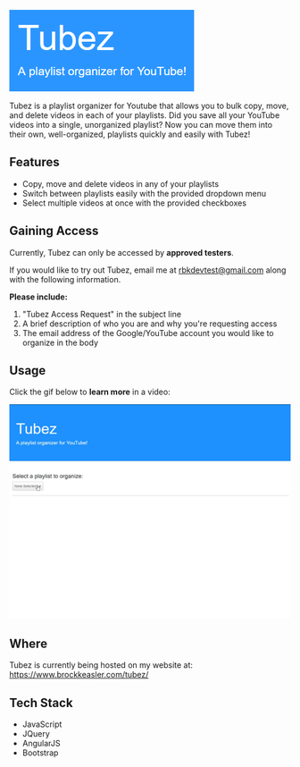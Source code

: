 
![Project Screenshot](images/tubez.png)

Tubez is a playlist organizer for Youtube that allows you to bulk copy, move, and delete videos in each of your playlists. Did you save all your YouTube videos into a single, unorganized playlist? Now you can move them into their own, well-organized, playlists quickly and easily with Tubez!

## Features

- Copy, move and delete videos in any of your playlists
- Switch between playlists easily with the provided dropdown menu
- Select multiple videos at once with the provided checkboxes

## Gaining Access

Currently, Tubez can only be accessed by **approved testers**.

If you would like to try out Tubez, email me at [rbkdevtest@gmail.com](mailto:rbkdevtest@gmail.com) along with the following information.

**Please include:**
1) "Tubez Access Request" in the subject line
2) A brief description of who you are and why you're requesting access
3) The email address of the Google/YouTube account you would like to organize in the body

## Usage

Click the gif below to **learn more** in a video:

[![Screenshot](images/tubez.gif)][youtube_demo]

[youtube_demo]: https://www.youtube.com/watch?v=H2b_Ltg-k7A


## Where

Tubez is currently being hosted on my website at:
https://www.brockkeasler.com/tubez/

## Tech Stack

- JavaScript
- JQuery
- AngularJS
- Bootstrap

